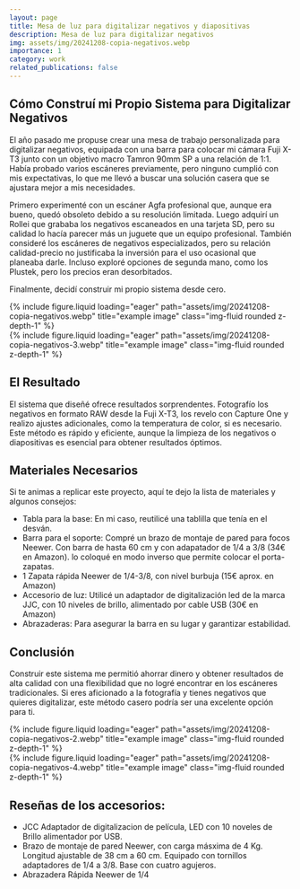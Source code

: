 ```yaml
---
layout: page
title: Mesa de luz para digitalizar negativos y diapositivas
description: Mesa de luz para digitalizar negativos
img: assets/img/20241208-copia-negativos.webp
importance: 1
category: work
related_publications: false
---
```


## Cómo Construí mi Propio Sistema para Digitalizar Negativos

El año pasado me propuse crear una mesa de trabajo personalizada para digitalizar negativos, equipada con una barra para colocar mi cámara Fuji X-T3 junto con un objetivo macro Tamron 90mm SP a una relación de 1:1. Había probado varios escáneres previamente, pero ninguno cumplió con mis expectativas, lo que me llevó a buscar una solución casera que se ajustara mejor a mis necesidades.

Primero experimenté con un escáner Agfa profesional que, aunque era bueno, quedó obsoleto debido a su resolución limitada. Luego adquirí un Rollei que grababa los negativos escaneados en una tarjeta SD, pero su calidad lo hacía parecer más un juguete que un equipo profesional. También consideré los escáneres de negativos especializados, pero su relación calidad-precio no justificaba la inversión para el uso ocasional que planeaba darle. Incluso exploré opciones de segunda mano, como los Plustek, pero los precios eran desorbitados.

Finalmente, decidí construir mi propio sistema desde cero.

<div class="row">
    <div class="col-sm mt-3 mt-md-0">
        {% include figure.liquid loading="eager" path="assets/img/20241208-copia-negativos.webp" title="example image" class="img-fluid rounded z-depth-1" %}
    </div>
    <div class="col-sm mt-3 mt-md-0">
        {% include figure.liquid loading="eager" path="assets/img/20241208-copia-negativos-3.webp" title="example image" class="img-fluid rounded z-depth-1" %}
    </div>
</div>


## El Resultado

El sistema que diseñé ofrece resultados sorprendentes. Fotografío los negativos en formato RAW desde la Fuji X-T3, los revelo con Capture One y realizo ajustes adicionales, como la temperatura de color, si es necesario. Este método es rápido y eficiente, aunque la limpieza de los negativos o diapositivas es esencial para obtener resultados óptimos.

## Materiales Necesarios

Si te animas a replicar este proyecto, aquí te dejo la lista de materiales y algunos consejos:

- Tabla para la base: En mi caso, reutilicé una tablilla que tenía en el desván.
- Barra para el soporte: Compré un brazo de montaje de pared para focos Neewer. Con barra de hasta 60 cm y con adapatador de 1/4 a 3/8 (34€ en Amazon). lo coloqué en modo inverso que permite colocar el porta-zapatas.
- 1 Zapata rápida Neewer de 1/4-3/8, con nivel burbuja (15€ aprox. en Amazon)
- Accesorio de luz: Utilicé un adaptador de digitalización led de la marca JJC, con 10 niveles de brillo, alimentado por cable USB (30€ en Amazon)
- Abrazaderas: Para asegurar la barra en su lugar y garantizar estabilidad.

## Conclusión

Construir este sistema me permitió ahorrar dinero y obtener resultados de alta calidad con una flexibilidad que no logré encontrar en los escáneres tradicionales. Si eres aficionado a la fotografía y tienes negativos que quieres digitalizar, este método casero podría ser una excelente opción para ti.



<div class="row">
    <div class="col-sm mt-3 mt-md-0">
        {% include figure.liquid loading="eager" path="assets/img/20241208-copia-negativos-2.webp" title="example image" class="img-fluid rounded z-depth-1" %}
    </div>
    <div class="col-sm mt-3 mt-md-0">
        {% include figure.liquid loading="eager" path="assets/img/20241208-copia-negativos-4.webp" title="example image" class="img-fluid rounded z-depth-1" %}
    </div>
</div>

## Reseñas de los accesorios:

- JCC Adaptador de digitalizacion de película, LED con 10 noveles de Brillo alimentador por USB.
- Brazo de montaje de pared Neewer, con carga másxima de 4 Kg. Longitud ajustable de 38 cm a 60 cm. Equipado con tornillos adaptadores de 1/4 a 3/8. Base con cuatro agujeros.
- Abrazadera Rápida Neewer de 1/4

